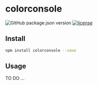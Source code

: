 # colorconsole

![GitHub package.json version](https://img.shields.io/github/package-json/v/thesuhu/colorconsole?style=flat-square)
[![license](https://img.shields.io/github/license/thesuhu/colorconsole?style=flat-square)](https://github.com/thesuhu/colorconsole/blob/master/LICENSE)

## Install

```sh
npm install colorconsole --save
```

## Usage

TO DO ...